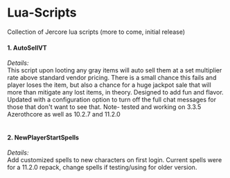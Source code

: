 # Lua-Scripts
Collection of Jercore lua scripts (more to come, initial release)

<h4>
  1. AutoSellVT<br></h4>
 <i>Details:</i><br>
  This script upon looting any gray items will auto sell them at a set multiplier rate above standard vendor pricing. There is a small chance this fails and player loses the item, but also a chance for a huge jackpot sale that will more than mitigate any lost items, in theory. Designed to add fun and flavor. Updated with a configuration option to turn off the full chat messages for those that don't want to see that. Note- tested and working on 3.3.5 Azerothcore as well as 10.2.7 and 11.2.0<br><br>
 <h4>2. NewPlayerStartSpells<br></h4>
 <i>Details:</i><br>
 Add customized spells to new characters on first login. Current spells were for a 11.2.0 repack, change spells if testing/using for older version.<br><br>

